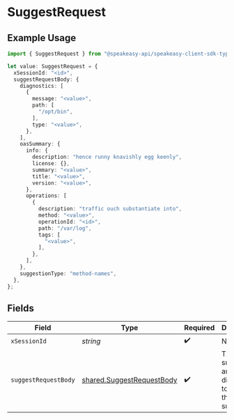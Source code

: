 # SuggestRequest

## Example Usage

```typescript
import { SuggestRequest } from "@speakeasy-api/speakeasy-client-sdk-typescript/sdk/models/operations";

let value: SuggestRequest = {
  xSessionId: "<id>",
  suggestRequestBody: {
    diagnostics: [
      {
        message: "<value>",
        path: [
          "/opt/bin",
        ],
        type: "<value>",
      },
    ],
    oasSummary: {
      info: {
        description: "hence runny knavishly egg keenly",
        license: {},
        summary: "<value>",
        title: "<value>",
        version: "<value>",
      },
      operations: [
        {
          description: "traffic ouch substantiate into",
          method: "<value>",
          operationId: "<id>",
          path: "/var/log",
          tags: [
            "<value>",
          ],
        },
      ],
    },
    suggestionType: "method-names",
  },
};
```

## Fields

| Field                                                                         | Type                                                                          | Required                                                                      | Description                                                                   |
| ----------------------------------------------------------------------------- | ----------------------------------------------------------------------------- | ----------------------------------------------------------------------------- | ----------------------------------------------------------------------------- |
| `xSessionId`                                                                  | *string*                                                                      | :heavy_check_mark:                                                            | N/A                                                                           |
| `suggestRequestBody`                                                          | [shared.SuggestRequestBody](../../../sdk/models/shared/suggestrequestbody.md) | :heavy_check_mark:                                                            | The OAS summary and diagnostics to use for the suggestion.                    |